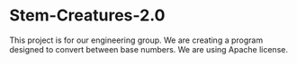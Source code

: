 # Stem-Creatures-2.0
This project is for our engineering group. We are creating a program designed to convert between base numbers. We are using Apache license.
